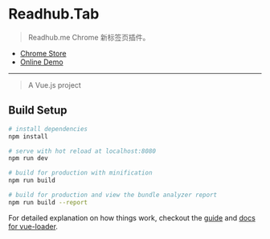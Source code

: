 # Readhub.Tab

> Readhub.me Chrome 新标签页插件。

* [Chrome Store](https://chrome.google.com/webstore/detail/readhubtab/lplndfbdjbiofehpnckdkfjobpdbfpma)
* [Online Demo](https://kenya.kshift.me)

---

> A Vue.js project

## Build Setup

``` bash
# install dependencies
npm install

# serve with hot reload at localhost:8080
npm run dev

# build for production with minification
npm run build

# build for production and view the bundle analyzer report
npm run build --report
```

For detailed explanation on how things work, checkout the [guide](http://vuejs-templates.github.io/webpack/) and [docs for vue-loader](http://vuejs.github.io/vue-loader).
